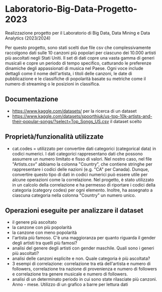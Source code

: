 # Laboratorio-Big-Data-Progetto-2023
Realizzazione progetto per il Laboratorio di Big Data, Data Mining e Data Analytics (2023/2024)

Per questo progetto, sono stati scelti due file csv che complessivamente raccolgono dati sulle 10 canzoni più popolari per ciascuno dei 10.000 artisti più ascoltati negli Stati Uniti.
Il set di dati copre una vasta gamma di generi musicali e copre un periodo di tempo specifico, catturando le preferenze dinamiche degli appassionati di musica nel Paese. Ogni voce include dettagli come il nome dell'artista, i titoli delle canzoni, le date di pubblicazione e le classifiche di popolarità basate su metriche come il numero di streaming o le posizioni in classifica. 

## Documentazione
- https://www.kaggle.com/datasets/ per la ricerca di un dataset 
- https://www.kaggle.com/datasets/spoorthiuk/us-top-10k-artists-and-their-popular-songs/?select=Top_Songs_US.csv il dataset scelto

## Proprietà/funzionalità utilizzate
- cat.codes = utilizzato per convertire dati categorici (categorical data) in codici numerici. I dati categorici rappresentano dati che possono assumere un numero limitato e fisso di valori. Nel nostro caso, nel file "Artists.csv" abbiamo la colonna "Country", che contiene stringhe per rappresentare i codici delle nazioni (e.g. "CA" per Canada). Dunque, convertire questo tipo di dati in codici numerici può essere utile per alcune operazioni come la correlazione. Nel progetto, è stato utilizzato in un calcolo della correlazione e ha permesso di riportare i codici della categoria (category codes) per ogni elemento. Inoltre, ha assegnato a ciascuna categoria nella colonna "Country" un numero unico.

## Operazioni eseguite per analizzare il dataset
- il genere più ascoltato
- la canzone con più popolarità
- la canzone con meno popolarità
- l'artista più famoso. C'è una maggioranza per quanto riguarda il gender degli artisti tra quelli più famosi?
- analisi del genere degli artisti con gender maschile. Quali sono i generi più ascoltati?
- analisi delle canzoni esplicite e non. Quale categoria è più ascoltata?
- 3 esempi di correlazione: correlazione tra età dell'artista e numero di followers, correlazione tra nazione di provenienza e numero di followers e correlazione tra genere musicale e numero di followers.
- analisi di un determinato periodo in cui sono state rilasciate più canzoni. Anno - mese. Utilizzo di un grafico a barre per lettura dati

